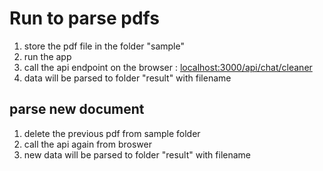 # Run to parse pdfs

1. store the pdf file in the folder "sample"
2. run the app
3. call the api endpoint on the browser : [localhost:3000/api/chat/cleaner](http://localhost:3000/api/chat/cleaner)
4. data will be parsed to folder  "result" with filename

## parse new document
1. delete the previous pdf from sample folder
2. call the api again from broswer 
3. new data will be parsed to folder  "result" with filename